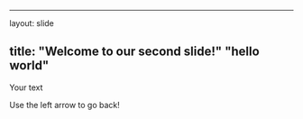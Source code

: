  ---
 layout: slide
 
 title: "Welcome to our second slide!"
 "hello world"
 ---
 
 Your text
 
 Use the left arrow to go back!
 
